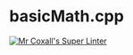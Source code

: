# basicMath.cpp
[![Mr Coxall's Super Linter](https://github.com/ICS3U-Programming-VivianaH/basicMath.cpp/workflows/Mr%20Coxall's%20Super%20Linter/badge.svg)](https://github.com/ICS3U-Programming-VivianaH/basicMath.cpp/actions/)
